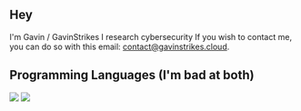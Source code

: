 ## Hey
I'm Gavin / GavinStrikes
I research cybersecurity
If you wish to contact me, you can do so with this email: contact@gavinstrikes.cloud.



## Programming Languages (I'm bad at both)
![](https://img.shields.io/badge/C++-00599C?style=for-the-badge&logo=cplusplus&logoColor=black)
![](https://img.shields.io/badge/C-00599C?style=for-the-badge&logo=c&logoColor=black)





